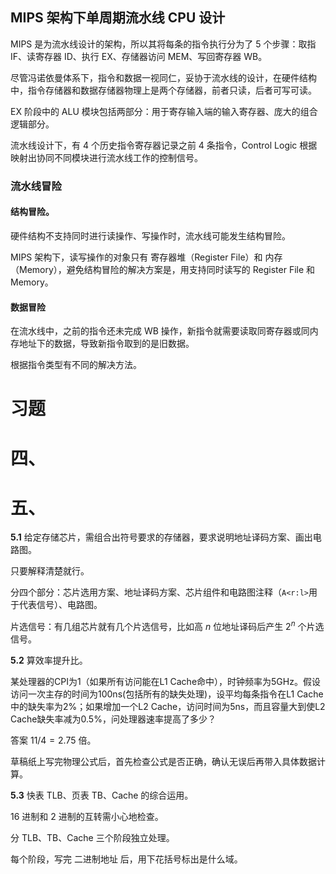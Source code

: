 ## MIPS 架构下单周期流水线 CPU 设计

MIPS 是为流水线设计的架构，所以其将每条的指令执行分为了 5 个步骤：取指 IF、读寄存器 ID、执行 EX、存储器访问 MEM、写回寄存器 WB。

尽管冯诺依曼体系下，指令和数据一视同仁，妥协于流水线的设计，在硬件结构中，指令存储器和数据存储器物理上是两个存储器，前者只读，后者可写可读。

EX 阶段中的 ALU 模块包括两部分：用于寄存输入端的输入寄存器、庞大的组合逻辑部分。

流水线设计下，有 4 个历史指令寄存器记录之前 4 条指令，Control Logic 根据映射出协同不同模块进行流水线工作的控制信号。

### 流水线冒险

#### 结构冒险。

硬件结构不支持同时进行读操作、写操作时，流水线可能发生结构冒险。

MIPS 架构下，读写操作的对象只有 寄存器堆（Register File）和 内存（Memory），避免结构冒险的解决方案是，用支持同时读写的 Register File 和 Memory。

#### 数据冒险

在流水线中，之前的指令还未完成 WB 操作，新指令就需要读取同寄存器或同内存地址下的数据，导致新指令取到的是旧数据。

根据指令类型有不同的解决方法。

# 习题

# 四、

# 五、

**5.1** 给定存储芯片，需组合出符号要求的存储器，要求说明地址译码方案、画出电路图。

只要解释清楚就行。

分四个部分：芯片选用方案、地址译码方案、芯片组件和电路图注释（`A<r:l>`用于代表信号）、电路图。

片选信号：有几组芯片就有几个片选信号，比如高 $n$ 位地址译码后产生 $2^n$ 个片选信号。


**5.2** 算效率提升比。

某处理器的CPI为1（如果所有访问能在L1 Cache命中），时钟频率为5GHz。假设访问一次主存的时间为100ns(包括所有的缺失处理)，设平均每条指令在L1 Cache 中的缺失率为2%；如果增加一个L2 Cache，访问时间为5ns，而且容量大到使L2 Cache缺失率减为0.5%，问处理器速率提高了多少？

答案 $11/4=2.75$ 倍。

草稿纸上写完物理公式后，首先检查公式是否正确，确认无误后再带入具体数据计算。


**5.3** 快表 TLB、页表 TB、Cache 的综合运用。

16 进制和 2 进制的互转需小心地检查。

分 TLB、TB、Cache 三个阶段独立处理。

每个阶段，写完 二进制地址 后，用下花括号标出是什么域。
